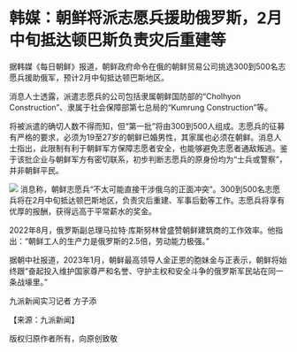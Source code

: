 # 韩媒：朝鲜将派志愿兵援助俄罗斯，2月中旬抵达顿巴斯负责灾后重建等

据韩媒《每日朝鲜》报道，朝鲜政府命令在俄的朝鲜贸易公司挑选300到500名志愿兵援助俄军，预计2月中旬抵达顿巴斯地区。

消息人士透露，派遣志愿兵的公司包括隶属朝鲜国防部的“Cholhyon Construction”、隶属于社会保障部第七总局的“Kumrung
Construction”等。

将被派遣的确切人数不得而知，但“第一批”将由300到500人组成。志愿兵的征募有严格的要求，必须为19至27岁的朝鲜已婚男性，其家属也必须在朝鲜。消息人士指出，此限制有利于朝鲜军方保障志愿者安全，也能够避免志愿者通敌叛逃。鉴于该批企业与朝鲜军方有密切联系，初步判断志愿兵的原身份均为“士兵或警察”，并非朝鲜平民。

![](https://inews.gtimg.com/newsapp_bt/0/15641879267/1000)
消息称，朝鲜志愿兵“不太可能直接干涉俄乌的正面冲突”。300到500名志愿兵将在2月中旬抵达顿巴斯地区，负责灾后重建、军事后勤等工作。志愿兵将享有优厚的报酬，获得远高于平常薪水的奖金。

2022年8月，俄罗斯副总理马拉特·库斯努林曾盛赞朝鲜建筑商的工作效率。他指出：“朝鲜工人的生产力是俄罗斯的2.5倍，劳动能力极强。”

据朝中社报道，2023年1月，朝鲜最高领导人金正恩的胞妹金与正表示，朝鲜将始终跟“奋起投入维护国家尊严和名誉、守护主权和安全斗争的俄罗斯军民站在同一条战壕里。”

九派新闻实习记者 方子添

【来源：九派新闻】

版权归原作者所有，向原创致敬

